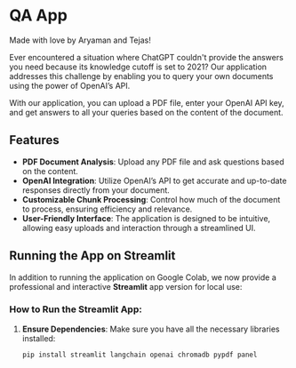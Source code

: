 # QA App

Made with love by Aryaman and Tejas!

Ever encountered a situation where ChatGPT couldn't provide the answers you need because its knowledge cutoff is set to 2021? Our application addresses this challenge by enabling you to query your own documents using the power of OpenAI’s API.

With our application, you can upload a PDF file, enter your OpenAI API key, and get answers to all your queries based on the content of the document.

## Features

- **PDF Document Analysis**: Upload any PDF file and ask questions based on the content.
- **OpenAI Integration**: Utilize OpenAI’s API to get accurate and up-to-date responses directly from your document.
- **Customizable Chunk Processing**: Control how much of the document to process, ensuring efficiency and relevance.
- **User-Friendly Interface**: The application is designed to be intuitive, allowing easy uploads and interaction through a streamlined UI.

## Running the App on Streamlit

In addition to running the application on Google Colab, we now provide a professional and interactive **Streamlit** app version for local use:

### How to Run the Streamlit App:

1. **Ensure Dependencies**: Make sure you have all the necessary libraries installed:
   ```bash
   pip install streamlit langchain openai chromadb pypdf panel
